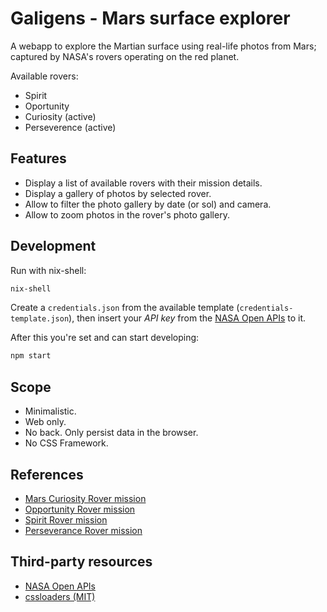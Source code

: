 # Galigens - Mars surface explorer

A webapp to explore the Martian surface using real-life photos from Mars; captured by NASA's rovers operating on the red planet.

Available rovers:

- Spirit
- Oportunity
- Curiosity (active)
- Perseverence (active)

## Features

- Display a list of available rovers with their mission details.
- Display a gallery of photos by selected rover.
- Allow to filter the photo gallery by date (or sol) and camera.
- Allow to zoom photos in the rover's photo gallery.

## Development

Run with nix-shell:

```bash
nix-shell
```

Create a `credentials.json` from the available template (`credentials-template.json`), then insert your _API key_ from the [NASA Open APIs](https://api.nasa.gov/) to it.

After this you're set and can start developing:

```bash
npm start
```

## Scope

- Minimalistic.
- Web only.
- No back. Only persist data in the browser.
- No CSS Framework.

## References

- [Mars Curiosity Rover mission](https://mars.nasa.gov/msl/home/)
- [Opportunity Rover mission](https://www.jpl.nasa.gov/missions/mars-exploration-rover-opportunity-mer)
- [Spirit Rover mission](https://www.jpl.nasa.gov/missions/mars-exploration-rover-spirit-mer-spirit)
- [Perseverance Rover mission](https://www.jpl.nasa.gov/missions/mars-2020-perseverance-rover)

## Third-party resources

- [NASA Open APIs](https://api.nasa.gov/)
- [cssloaders (MIT)](https://github.com/vineethtrv/css-loader)
